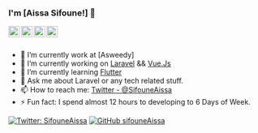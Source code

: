 ### I'm [Aissa Sifoune!] 👋

<a href="https://twitter.com/SifouneAissa">
  <img align="left" alt="Aissa's Twitter" width="22px" src="https://cdn.jsdelivr.net/npm/simple-icons@v3/icons/twitter.svg" />
</a>

<a href="https://github.com/sifouneAissa">
  <img align="left" alt="Aissa's Github" width="22px" src="https://cdn.jsdelivr.net/npm/simple-icons@v3/icons/github.svg" />
</a>
<a href="https://www.facebook.com/bob.marley.dz43">
  <img align="left" alt="Aissa's Facebook" width="22px" src="https://cdn.jsdelivr.net/npm/simple-icons@v3/icons/facebook.svg" />
</a>
<a href="https://www.youtube.com">
  <img align="left" alt="Aissa's Youtube" width="22px" src="https://cdn.jsdelivr.net/npm/simple-icons@v3/icons/youtube.svg" />
</a>
<br/>
<br/>

- 🔭 I’m currently work at [Asweedy]
- 🔭 I’m currently working on [Laravel](http://laravel.com) && [Vue.Js](https://vuejs.org/)
- 🌱 I’m currently learning [Flutter](https://flutter.dev/)
- 💬 Ask me about Laravel or any tech related stuff.
- 📫 How to reach me: [Twitter - @SifouneAissa](https://twitter.com/SifouneAissa)
- ⚡ Fun fact: I spend almost 12 hours to developing to 6 Days of Week.

[![Twitter: SifouneAissa](https://img.shields.io/twitter/follow/SifouneAissa?style=social)](https://twitter.com/SifouneAissa)
[![GitHub sifouneAissa](https://img.shields.io/github/followers/sifouneAissa?label=follow&style=social)](https://github.com/sifouneAissa)

